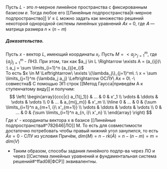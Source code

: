 Пусть 𝐿 - это 𝑛-мерное линейное пространства с фиксированным базисом 𝑒. Тогда любое его [[Линейные подпространства|𝑘-мерное подпространство]] $V \leq L$ можно задать как множество решений некоторой однородной системы линейных уравнений 𝐴𝑥 = 0, где 𝐴 — матрица размера 𝑛 × (𝑛 − 𝑚)

##### Доказательство.

Пусть $x$ - вектор $L$, имеющий координаты $x_i$. Пусть $M = <a_j>_{j=1}^m$, где $\{a_j\}_{j=1}^m$ - ЛНЗ.
При этом, так как $a_j \in L \Rightarrow \exists A = (a_{ij})\ :\ a_j = \sum \limits_{i=1}^n {a_{ij}e_i}$  
То есть $x \in M \Leftrightarrow\ \exists \{\lambda_j\}_{j=1}^m\ :\ x = \sum \limits_{j=1}^m {\lambda_j a_j} \Leftrightarrow ОСЛУ\ Ax = 0\ -\ совместна$
С помощью ЭП строк [[Метод Гаусса|приведём A к ступенчатому виду]] и получим:
$$
\left(
\begin{array}{ccc|c}
a_{1{j_1}} & ... & 0 & x'_1 \\
\vdots & \ddots & \vdots & \vdots \\
0 & ... & a_{m{j_m}} & x'_m \\
\hline
0 & ... & 0 & {\sum \limits_{i=1}^n a_{m+1, i}\ x'_{m+1}} \\
\vdots & \ddots & \vdots & \vdots \\
0 & ... & 0 & {\sum \limits_{i=1}^n a_{n, i}\ x'_n} \\
\end{array}
\right)
$$
Где x' - координаты вектора x в базисе [[Линейные подпространства#^782646|ЛО]] M.
То есть для совместимости достаточно потребовать чтобы правый нижний угол занулился, то есть $\tilde{A} x = 0$  - СЛУ из условия
Причём, $dim(M) = n - rk(\tilde{A}) = n - (n - m) = m = dim(V)$ 

- Таким образом, способы задания линейного подпр-ва через ЛО и через [[Система линейных уравнений и фундаментальная система решений#^ffad08|ФСР]] эквивалентны.
